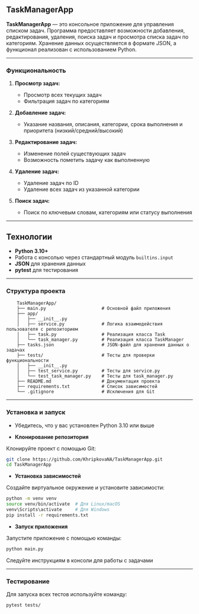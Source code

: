 ## TaskManagerApp

**TaskManagerApp** — это консольное приложение для управления списком задач. Программа предоставляет возможности добавления, редактирования, удаления, поиска задач и просмотра списка задач по категориям. Хранение данных осуществляется в формате JSON, а функционал реализован с использованием Python.

---

### Функциональность

1. **Просмотр задач:**
   - Просмотр всех текущих задач
   - Фильтрация задач по категориям

2. **Добавление задач:**
   - Указание названия, описания, категории, срока выполнения и приоритета (низкий/средний/высокий)

3. **Редактирование задач:**
   - Изменение полей существующих задач
   - Возможность пометить задачу как выполненную

4. **Удаление задач:**
   - Удаление задач по ID
   - Удаление всех задач из указанной категории

5. **Поиск задач:**
   - Поиск по ключевым словам, категориям или статусу выполнения

---

## **Технологии**

- **Python 3.10+**
- Работа с консолью через стандартный модуль `builtins.input`
- **JSON** для хранения данных
- **pytest** для тестирования

---

### Структура проекта

```
    TaskManagerApp/
    ├── main.py                     # Основной файл приложения
    ├── app/
    │   ├── __init__.py             
    │   ├── service.py              # Логика взаимодействия пользователя с репозиторием
    │   ├── task.py                 # Реализация класса Task
    │   └── task_manager.py         # Реализация класса TaskManager
    ├── tasks.json                  # JSON-файл для хранения данных о задачах
    ├── tests/                      # Тесты для проверки функциональности
    │   ├── __init__.py             
    │   ├── test_service.py         # Тесты для service.py
    │   └── test_task_manager.py    # Тесты для task_manager.py
    ├── README.md                   # Документация проекта
    ├── requirements.txt            # Список зависимостей
    └── .gitignore                  # Исключения для Git
```

---

### Установка и запуск

- Убедитесь, что у вас установлен Python 3.10 или выше

- **Клонирование репозитория**

Клонируйте проект с помощью Git:

```bash
git clone https://github.com/KhripkovaNA/TaskManagerApp.git
cd TaskManagerApp
```

- **Установка зависимостей**

Создайте виртуальное окружение и установите зависимости:

```bash
python -m venv venv
source venv/bin/activate  # Для Linux/macOS
venv\Scripts\activate     # Для Windows
pip install -r requirements.txt
```

- **Запуск приложения**

Запустите приложение с помощью команды:

```bash
python main.py
```

Следуйте инструкциям в консоли для работы с задачами

---

### Тестирование

Для запуска всех тестов используйте команду:

```bash
pytest tests/
```
